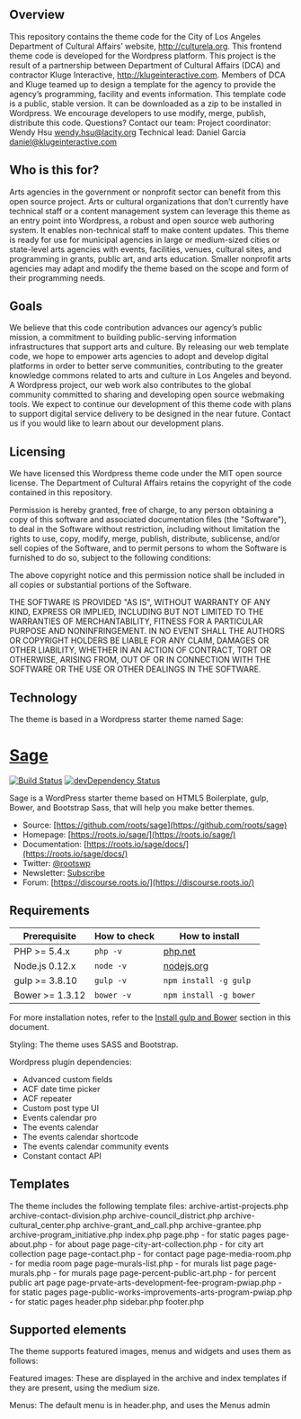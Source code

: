 ## Overview
This repository contains the theme code for the City of Los Angeles Department of Cultural Affairs’ website, http://culturela.org. This frontend theme code is developed for the Wordpress platform. This project is the result of a partnership between Department of Cultural Affairs (DCA) and contractor Kluge Interactive, http://klugeinteractive.com. Members of DCA and Kluge teamed up to design a template for the agency to provide the agency’s programming, facility and events information.
This template code is a public, stable version. It can be downloaded as a zip to be installed in Wordpress. We encourage developers to use modify, merge, publish, distribute this code. Questions? Contact our team:
Project coordinator: Wendy Hsu wendy.hsu@lacity.org
Technical lead: Daniel Garcia daniel@klugeinteractive.com 

## Who is this for?
Arts agencies in the government or nonprofit sector can benefit from this open source project. Arts or cultural organizations that don’t currently have technical staff or a content management system can leverage this theme as an entry point into Wordpress, a robust and open source web authoring system. It enables non-technical staff to make content updates. 
This theme is ready for use for municipal agencies in large or medium-sized cities or state-level arts agencies with events, facilities, venues, cultural sites, and programming in grants, public art, and arts education. Smaller nonprofit arts agencies may adapt and modify the theme based on the scope and form of their programming needs.

## Goals
We believe that this code contribution advances our agency’s public mission, a commitment to building public-serving information infrastructures that support arts and culture. By releasing our web template code, we hope to empower arts agencies to adopt and develop digital platforms in order to better serve communities, contributing to the greater knowledge commons related to arts and culture in Los Angeles and beyond. A Wordpress project, our web work also contributes to the global community committed to sharing and developing open source webmaking tools. 
We expect to continue our development of this theme code with plans to support digital service delivery to be designed in the near future. Contact us if you would like to learn about our development plans.

## Licensing
We have licensed this Wordpress theme code under the MIT open source license. The Department of Cultural Affairs retains the copyright of the code contained in this repository. 

Permission is hereby granted, free of charge, to any person obtaining a copy of this software and associated documentation files (the "Software"), to deal in the Software without restriction, including without limitation the rights to use, copy, modify, merge, publish, distribute, sublicense, and/or sell copies of the Software, and to permit persons to whom the Software is furnished to do so, subject to the following conditions:

The above copyright notice and this permission notice shall be included in all copies or substantial portions of the Software.

THE SOFTWARE IS PROVIDED "AS IS", WITHOUT WARRANTY OF ANY KIND, EXPRESS OR IMPLIED, INCLUDING BUT NOT LIMITED TO THE WARRANTIES OF MERCHANTABILITY, FITNESS FOR A PARTICULAR PURPOSE AND NONINFRINGEMENT. IN NO EVENT SHALL THE AUTHORS OR COPYRIGHT HOLDERS BE LIABLE FOR ANY CLAIM, DAMAGES OR OTHER LIABILITY, WHETHER IN AN ACTION OF CONTRACT, TORT OR OTHERWISE, ARISING FROM, OUT OF OR IN CONNECTION WITH THE SOFTWARE OR THE USE OR OTHER DEALINGS IN THE SOFTWARE.

## Technology
The theme is based in a Wordpress starter theme named Sage:

# [Sage](https://roots.io/sage/)
[![Build Status](https://travis-ci.org/roots/sage.svg)](https://travis-ci.org/roots/sage)
[![devDependency Status](https://david-dm.org/roots/sage/dev-status.svg)](https://david-dm.org/roots/sage#info=devDependencies)

Sage is a WordPress starter theme based on HTML5 Boilerplate, gulp, Bower, and Bootstrap Sass, that will help you make better themes.

* Source: [https://github.com/roots/sage](https://github.com/roots/sage)
* Homepage: [https://roots.io/sage/](https://roots.io/sage/)
* Documentation: [https://roots.io/sage/docs/](https://roots.io/sage/docs/)
* Twitter: [@rootswp](https://twitter.com/rootswp)
* Newsletter: [Subscribe](http://roots.io/subscribe/)
* Forum: [https://discourse.roots.io/](https://discourse.roots.io/)

## Requirements

| Prerequisite    | How to check | How to install
| --------------- | ------------ | ------------- |
| PHP >= 5.4.x    | `php -v`     | [php.net](http://php.net/manual/en/install.php) |
| Node.js 0.12.x  | `node -v`    | [nodejs.org](http://nodejs.org/) |
| gulp >= 3.8.10  | `gulp -v`    | `npm install -g gulp` |
| Bower >= 1.3.12 | `bower -v`   | `npm install -g bower` |

For more installation notes, refer to the [Install gulp and Bower](#install-gulp-and-bower) section in this document.
 
Styling:
The theme uses SASS and Bootstrap. 

Wordpress plugin dependencies:
- Advanced custom fields
- ACF date time picker
- ACF repeater
- Custom post type UI
- Events calendar pro
- The events calendar
- The events calendar shortcode
- The events calendar community events
- Constant contact API

## Templates

The theme includes the following template files:
archive-artist-projects.php
archive-contact-division.php
archive-council_district.php
archive-cultural_center.php
archive-grant_and_call.php
archive-grantee.php
archive-program_initiative.php
index.php
page.php - for static pages
page-about.php - for about page
page-city-art-collection.php - for city art collection page
page-contact.php - for contact page
page-media-room.php - for media room page
page-murals-list.php - for murals list page
page-murals.php - for murals page
page-percent-public-art.php - for percent public art page
page-prvate-arts-development-fee-program-pwiap.php - for static pages
page-public-works-improvements-arts-program-pwiap.php - for static pages
header.php
sidebar.php
footer.php

## Supported elements
 
The theme supports featured images, menus and widgets and uses them as follows:
 
Featured images:
These are displayed in the archive and index templates if they are present, using the medium size.
 
Menus:
The default menu is in header.php, and uses the Menus admin
